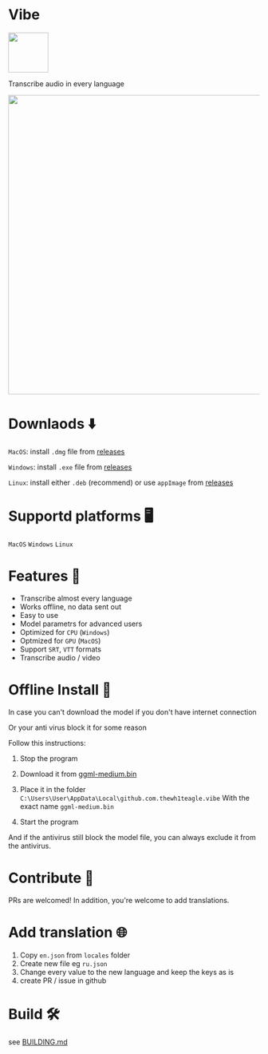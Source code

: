 

# Vibe 
<img src="https://github.com/thewh1teagle/vibe/assets/61390950/5992e90b-f602-4155-bfe2-ccec3ae4268a" width=80>


Transcribe audio in every language

<img src="https://github.com/thewh1teagle/vibe/assets/61390950/ece19b81-26c6-4c13-81de-33175bb898d9" width=600>

# Downlaods ⬇️
`MacOS`: install `.dmg` file from [releases](https://github.com/thewh1teagle/vibe/releases)

`Windows`: install `.exe` file from [releases](https://github.com/thewh1teagle/vibe/releases)

`Linux`: install either `.deb` (recommend) or use `appImage` from [releases](https://github.com/thewh1teagle/vibe/releases)

# Supportd platforms 🖥️
`MacOS`
`Windows`
`Linux`

# Features 🌟
- Transcribe almost every language
- Works offline, no data sent out
- Easy to use
- Model parametrs for advanced users
- Optimized for `CPU` (`Windows`)
- Optmized for `GPU` (`MacOS`)
- Support `SRT`, `VTT` formats
- Transcribe audio / video


# Offline Install 📶

In case you can't download the model if you don't have internet connection

Or your anti virus block it for some reason

Follow this instructions:

1. Stop the program

2. Download it from [ggml-medium.bin](https://huggingface.co/ggerganov/whisper.cpp/resolve/main/ggml-medium.bin?download=true)

3. Place it in the folder `C:\Users\User\AppData\Local\github.com.thewh1teagle.vibe` With the exact name `ggml-medium.bin`

4. Start the program

And if the antivirus still block the model file, you can always exclude it from the antivirus.

# Contribute 🤝
PRs are welcomed!
In addition, you're welcome to add translations.

# Add translation 🌐
1. Copy `en.json` from `locales` folder
2. Create new file eg `ru.json`
3. Change every value to the new language and keep the keys as is
4. create PR / issue in github

# Build 🛠️

see [BUILDING.md](BUILDING.md)
